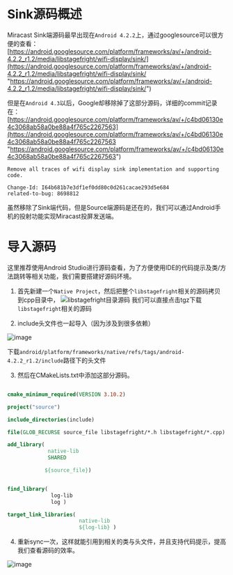 # Sink源码概述
Miracast Sink端源码最早出现在`Android 4.2.2`上，通过googlesource可以很方便的查看：
[https://android.googlesource.com/platform/frameworks/av/+/android-4.2.2_r1.2/media/libstagefright/wifi-display/sink/](https://android.googlesource.com/platform/frameworks/av/+/android-4.2.2_r1.2/media/libstagefright/wifi-display/sink/ "https://android.googlesource.com/platform/frameworks/av/+/android-4.2.2_r1.2/media/libstagefright/wifi-display/sink/")

但是在`Android 4.3`以后，Google却移除掉了这部分源码，详细的commit记录在：
[https://android.googlesource.com/platform/frameworks/av/+/c4bd06130e4c3068ab58a0be88a4f765c2267563](https://android.googlesource.com/platform/frameworks/av/+/c4bd06130e4c3068ab58a0be88a4f765c2267563 "https://android.googlesource.com/platform/frameworks/av/+/c4bd06130e4c3068ab58a0be88a4f765c2267563")
```
Remove all traces of wifi display sink implementation and supporting code.

Change-Id: I64b681b7e3df1ef0dd80c0d261cacae293d5e684
related-to-bug: 8698812
```
虽然移除了Sink端代码，但是Source端源码是还在的，我们可以通过Android手机的投射功能实现Miracast投屏发送端。

# 导入源码
这里推荐使用Android Studio进行源码查看，为了方便使用IDE的代码提示及类/方法跳转等相关功能，我们需要搭建好源码环境。

1. 首先新建一个`Native Project`，然后把整个`libstagefright`相关的源码拷贝到cpp目录中，
![libstagefright目录源码](https://img2022.cnblogs.com/blog/835426/202207/835426-20220713163513990-1544713034.png)
我们可以直接点击tgz下载`libstagefright`相关的源码

2. include头文件也一起导入（因为涉及到很多依赖）

![image](https://img2022.cnblogs.com/blog/835426/202207/835426-20220713163743667-1289880780.png)

下载`android/platform/frameworks/native/refs/tags/android-4.2.2_r1.2/include`路径下的头文件

3. 然后在CMakeLists.txt中添加这部分源码。
```cmake

cmake_minimum_required(VERSION 3.10.2)

project("source")

include_directories(include)

file(GLOB_RECURSE source_file libstagefright/*.h libstagefright/*.cpp)

add_library(
             native-lib
             SHARED

            ${source_file})


find_library(
              log-lib
              log )

target_link_libraries(
                       native-lib
                       ${log-lib} )
```

4. 重新sync一次，这样就能引用到相关的类与头文件，并且支持代码提示，提高我们查看源码的效率。

![image](https://img2022.cnblogs.com/blog/835426/202207/835426-20220713164559830-1310353695.png)

















































